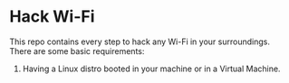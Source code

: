 # Hack Wi-Fi
This repo contains every step to hack any Wi-Fi in your surroundings.  
There are some basic requirements:
1) Having a Linux distro booted in your machine or in a Virtual Machine.
   

